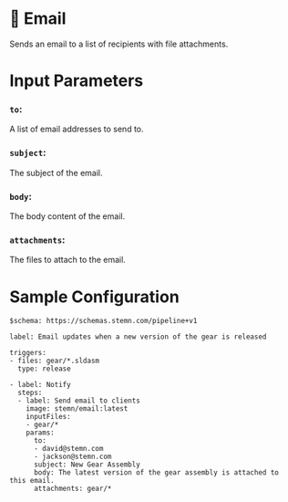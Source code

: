 # 📮 Email

Sends an email to a list of recipients with file attachments.

# Input Parameters

### `to`:

A list of email addresses to send to.

### `subject`:

The subject of the email.

### `body`:

The body content of the email.

### `attachments`:

The files to attach to the email.

# Sample Configuration

```
$schema: https://schemas.stemn.com/pipeline+v1

label: Email updates when a new version of the gear is released

triggers:
- files: gear/*.sldasm
  type: release

- label: Notify
  steps:
  - label: Send email to clients
    image: stemn/email:latest
    inputFiles:
    - gear/*
    params:
      to:
      - david@stemn.com
      - jackson@stemn.com
      subject: New Gear Assembly
      body: The latest version of the gear assembly is attached to this email.
      attachments: gear/*
```
